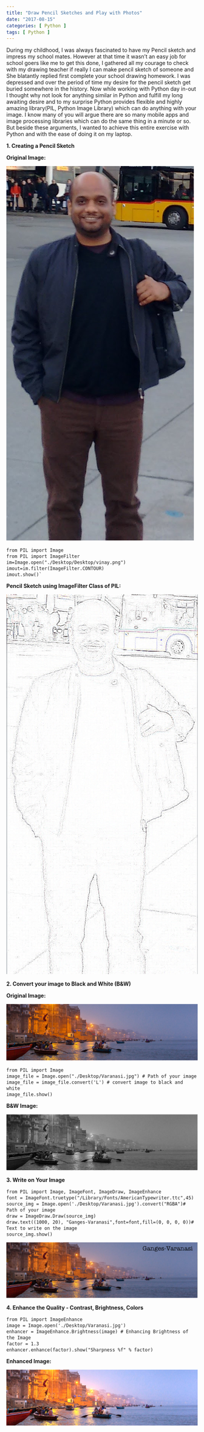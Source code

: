 ```yaml
---
title: "Draw Pencil Sketches and Play with Photos"
date: "2017-08-15"
categories: [ Python ]
tags: [ Python ]
---
```


During my childhood, I was always fascinated to have my Pencil sketch and impress my school mates. However at that time it wasn’t an easy job for school goers like me to get this done, I gathered all my courage to check with my drawing teacher if really I can make pencil sketch of someone and She blatantly replied first complete your school drawing homework. I was depressed and over the period of time my desire for the pencil sketch get buried somewhere in the history. Now while working with Python day in-out I thought why not look for anything similar in Python and fulfill my long awaiting desire and to my surprise Python provides flexible and highly amazing library(PIL, Python Image Library) which can do anything with your image. I know many of you will argue there are so many mobile apps and image processing libraries which can do the same thing in a minute or so. But beside these arguments, I wanted to achieve this entire exercise with Python and with the ease of doing it on my laptop.

**1. Creating a Pencil Sketch**

**Original Image:**

![](/images/2017/08/vinay.png)

```
from PIL import Image
from PIL import ImageFilter
im=Image.open("./Desktop/Desktop/vinay.png")
imout=im.filter(ImageFilter.CONTOUR)
imout.show()`
```
**Pencil Sketch using ImageFilter Class of PIL:**

![](/images/2017/08/pencilsktch.png)

**2. Convert your image to Black and White (B&W)**

**Original Image:**

![](/images/2017/08/Varanasi.jpg)

```
from PIL import Image
image_file = Image.open("./Desktop/Varanasi.jpg") # Path of your image
image_file = image_file.convert('L') # convert image to black and white
image_file.show()
```

**B&W Image:**

![](/images/2017/08/BnW.png)

**3. Write on Your Image**

```
from PIL import Image, ImageFont, ImageDraw, ImageEnhance
font = ImageFont.truetype("/Library/Fonts/AmericanTypewriter.ttc",45)
source_img = Image.open('./Desktop/Varanasi.jpg').convert("RGBA")# Path of your image
draw = ImageDraw.Draw(source_img)
draw.text((1000, 20), "Ganges-Varanasi",font=font,fill=(0, 0, 0, 0))# Text to write on the image
source_img.show()
```

![](/images/2017/08/Writeonimg.png)

**4. Enhance the Quality - Contrast, Brightness, Colors**

```
from PIL import ImageEnhance
image = Image.open('./Desktop/Varanasi.jpg')
enhancer = ImageEnhance.Brightness(image) # Enhancing Brightness of the Image
factor = 1.3
enhancer.enhance(factor).show("Sharpness %f" % factor)
```

**Enhanced Image:**

![](/images/2017/08/Enhanced.png)
